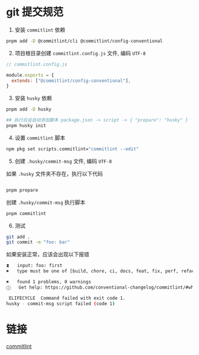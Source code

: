 # git 提交规范

1. 安装 `commitlint` 依赖

```sh
pnpm add -D @commitlint/cli @commitlint/config-conventional
```

2. 项目根目录创建 `commitlint.config.js` 文件, 编码 `UTF-8`

```js
// commitlint.config.js

module.exports = {
  extends: ["@commitlint/config-conventional"],
}
```

3. 安装 `husky` 依赖

```sh
pnpm add -D husky

## 执行后会自动添加脚本 package.json -> script -> { "prepare": "husky" }
pnpm husky init
```

4. 设置 `commitlint` 脚本

```sh
npm pkg set scripts.commitlint="commitlint --edit"
```

5. 创建 `.husky/commit-msg` 文件, 编码 `UTF-8`

如果 `.husky` 文件夹不存在，执行以下代码

```sh

pnpm prepare
```

创建 `.husky/commit-msg` 执行脚本
```sh
pnpm commitlint
```

6. 测试

```sh
git add .
git commit -m "foo: bar"
```

如果安装正常，应该会出现以下报错

```sh
⧗   input: foo: first
✖   type must be one of [build, chore, ci, docs, feat, fix, perf, refactor, revert, style, test] [type-enum]

✖   found 1 problems, 0 warnings
ⓘ   Get help: https://github.com/conventional-changelog/commitlint/#what-is-commitlint

 ELIFECYCLE  Command failed with exit code 1.
husky - commit-msg script failed (code 1)
```

# 链接

[commitlint](https://commitlint.js.org/#/)
